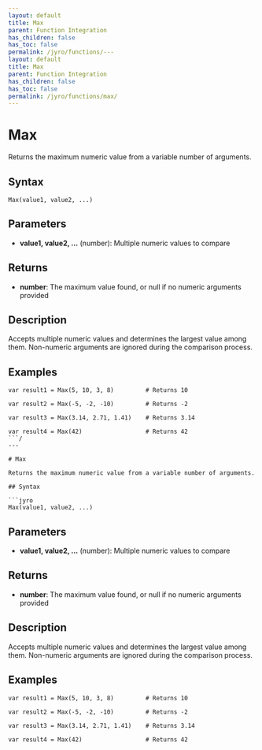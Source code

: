 ```yaml
---
layout: default
title: Max
parent: Function Integration
has_children: false
has_toc: false
permalink: /jyro/functions/---
layout: default
title: Max
parent: Function Integration
has_children: false
has_toc: false
permalink: /jyro/functions/max/
---
```


# Max

Returns the maximum numeric value from a variable number of arguments.

## Syntax

```jyro
Max(value1, value2, ...)
```

## Parameters

- **value1, value2, ...** (number): Multiple numeric values to compare

## Returns

- **number**: The maximum value found, or null if no numeric arguments provided

## Description

Accepts multiple numeric values and determines the largest value among them. Non-numeric arguments are ignored during the comparison process.

## Examples

```jyro
var result1 = Max(5, 10, 3, 8)         # Returns 10
```

```jyro
var result2 = Max(-5, -2, -10)         # Returns -2
```

```jyro
var result3 = Max(3.14, 2.71, 1.41)    # Returns 3.14
```

```jyro
var result4 = Max(42)                  # Returns 42
```/
---

# Max

Returns the maximum numeric value from a variable number of arguments.

## Syntax

```jyro
Max(value1, value2, ...)
```

## Parameters

- **value1, value2, ...** (number): Multiple numeric values to compare

## Returns

- **number**: The maximum value found, or null if no numeric arguments provided

## Description

Accepts multiple numeric values and determines the largest value among them. Non-numeric arguments are ignored during the comparison process.

## Examples

```jyro
var result1 = Max(5, 10, 3, 8)         # Returns 10
```

```jyro
var result2 = Max(-5, -2, -10)         # Returns -2
```

```jyro
var result3 = Max(3.14, 2.71, 1.41)    # Returns 3.14
```

```jyro
var result4 = Max(42)                  # Returns 42
```